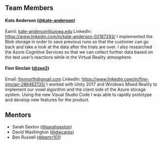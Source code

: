 ## Team Members
#### Kate Anderson ([@kate-anderson](https://github.com/kate-anderson))
Eamil: kate-anderson@uiowa.edu
LinkedIn: https://www.linkedin.com/in/kate-anderson-02187293/
I implemented the Blob storage in order to save previous runs so that the customer can go back and take a look at the data after the trials are over. I also researched the Azure Cognitive Services so that we can collect further data based on the test user’s reactions while in the Virtual Reality atmosphere.
		
#### Finn Sinclair ([@zee2](https://github.com/zee2))
Email: finnnorth@gmail.com
LinkedIn: https://www.linkedin.com/in/finn-sinclair-286462133/
I worked with Unity 2017 and Windows Mixed Reality to implement our voxel algorithm and the client side of the Azure storage system. Using the new Visual Studio Code I was able to rapidly prototype and develop new features for the product.
	 
## Mentors
 * Sarah Sexton ([@sarahsexton](https://github.com/sarahse))
 * David Washington ([@dwcares](https://github.com/dwcares))
 * Ben Russell ([@benrr101](https://github.com/benrr101))
